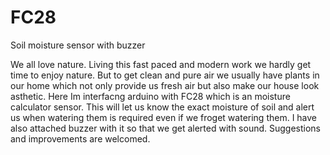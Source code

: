 # FC28
Soil moisture sensor with buzzer

We all love nature. Living this fast paced and modern work we hardly get time to enjoy nature. But to get clean and pure air we usually have plants in our home which not only provide us fresh air but also make our house look asthetic. 
Here Im interfacng arduino with FC28 which is an moisture calculator sensor. This will let us know the exact moisture of soil and alert us when watering them is required even if we froget watering them. I have also attached buzzer with it so that we get alerted with sound.
Suggestions and improvements are welcomed.
